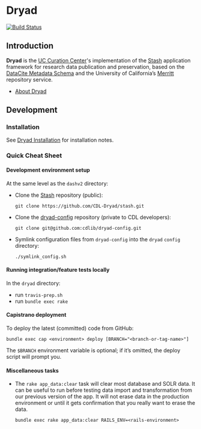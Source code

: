 # Dryad
 
[![Build Status](https://travis-ci.org/CDLUC3/dashv2.svg?branch=development)](https://travis-ci.org/CDLUC3/dashv2)

## Introduction

**Dryad** is the [UC Curation Center](http://www.cdlib.org/uc3/)'s
implementation of the [Stash](https://github.com/CDL-Dryad/stash) application
framework for research data publication and preservation, based on the
[DataCite Metadata Schema](https://schema.datacite.org/) and the University
of California’s [Merritt](https://merritt.cdlib.org/) repository service.

- [About Dryad](app/views/layouts/_about.html.md)

## Development

### Installation

See
[Dryad Installation](https://github.com/CDL-Dryad/dryad/blob/master/documentation/dryad_install.md)
for installation notes.

### Quick Cheat Sheet

#### Development environment setup

At the same level as the `dashv2` directory:

- Clone the [Stash](https://github.com/CDL-Dryad/stash) repository (public):

  ```
  git clone https://github.com/CDL-Dryad/stash.git
  ```

- Clone the [dryad-config](https://github.com/cdlib/dryad-config/) repository
  (private to CDL developers):

  ```
  git clone git@github.com:cdlib/dryad-config.git
  ```

- Symlink configuration files from `dryad-config` into the `dryad`
  `config` directory:

  ```
  ./symlink_config.sh
  ```

#### Running integration/feature tests locally

In the `dryad` directory:

- run `travis-prep.sh`
- run `bundle exec rake`

#### Capistrano deployment

To deploy the latest (committed) code from GitHub:

```
bundle exec cap <environment> deploy [BRANCH="<branch-or-tag-name>"]
```

The `$BRANCH` environment variable is optional; if it’s omitted, the
deploy script will prompt you.

#### Miscellaneous tasks

- The `rake app_data:clear` task will clear most database and SOLR data. It
  can be useful to run before testing data import and transformation from our
  previous version of the app. It will not erase data in the production
  environment or until it gets confirmation that you really want to erase the
  data. 

  ```
  bundle exec rake app_data:clear RAILS_ENV=<rails-environment>
  ```
